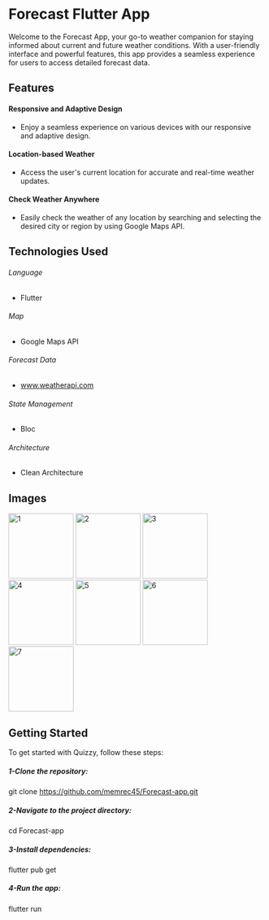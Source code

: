 # Forecast Flutter App
Welcome to the Forecast App, your go-to weather companion for staying informed about current and future weather conditions. With a user-friendly interface and powerful features, this app provides a seamless experience for users to access detailed forecast data.

## Features
#### Responsive and Adaptive Design
- Enjoy a seamless experience on various devices with our responsive and adaptive design.

#### Location-based Weather
- Access the user's current location for accurate and real-time weather updates.

#### Check Weather Anywhere
- Easily check the weather of any location by searching and selecting the desired city or region by using Google Maps API.

## Technologies Used
###### Language
* Flutter
###### Map
* Google Maps API
###### Forecast Data
* www.weatherapi.com
###### State Management
* Bloc
###### Architecture
* Clean Architecture


## Images
<img width="128" alt="1" src="https://github.com/memrec45/Forecast-app/assets/65484287/086b438f-0386-4ee6-ae1a-04a6d4e03944">
<img width="128" alt="2" src="https://github.com/memrec45/Forecast-app/assets/65484287/a76a99d7-e7b2-4911-b058-5f37497f11e9">
<img width="128" alt="3" src="https://github.com/memrec45/Forecast-app/assets/65484287/2f747ce1-98ff-45e5-a326-3572481d49ad">
<img width="128" alt="4" src="https://github.com/memrec45/Forecast-app/assets/65484287/f2be6c39-8db4-43b9-8756-92bc9c831b9f">
<img width="128" alt="5" src="https://github.com/memrec45/Forecast-app/assets/65484287/817b93e9-8a56-4d60-829a-dc96d02b3039">
<img width="128" alt="6" src="https://github.com/memrec45/Forecast-app/assets/65484287/ee48b14d-2c05-488e-a304-434766e68bc9">
<img width="128" alt="7" src="https://github.com/memrec45/Forecast-app/assets/65484287/bf4e1c95-7562-4d83-891b-822c5ce10e93">

## Getting Started

To get started with Quizzy, follow these steps:
##### 1-Clone the repository:
git clone https://github.com/memrec45/Forecast-app.git

##### 2-Navigate to the project directory:
cd Forecast-app


##### 3-Install dependencies:
flutter pub get

##### 4-Run the app:
flutter run
